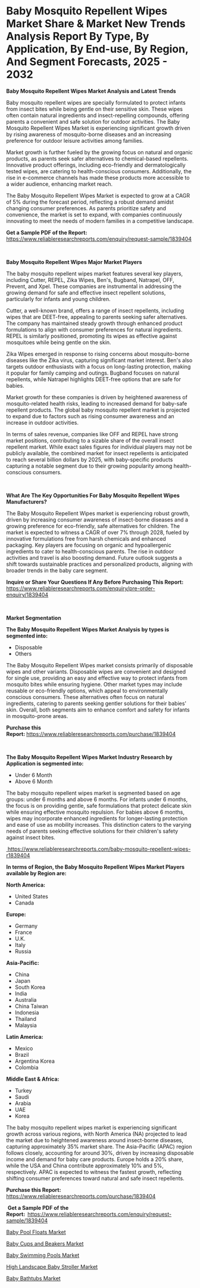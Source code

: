 <p><h1>Baby Mosquito Repellent Wipes Market Share & Market New Trends Analysis Report By Type, By Application, By End-use, By Region, And Segment Forecasts, 2025 - 2032</h1></p><p><strong>Baby Mosquito Repellent Wipes Market Analysis and Latest Trends</strong></p>
<p><p>Baby mosquito repellent wipes are specially formulated to protect infants from insect bites while being gentle on their sensitive skin. These wipes often contain natural ingredients and insect-repelling compounds, offering parents a convenient and safe solution for outdoor activities. The Baby Mosquito Repellent Wipes Market is experiencing significant growth driven by rising awareness of mosquito-borne diseases and an increasing preference for outdoor leisure activities among families.</p><p>Market growth is further fueled by the growing focus on natural and organic products, as parents seek safer alternatives to chemical-based repellents. Innovative product offerings, including eco-friendly and dermatologically tested wipes, are catering to health-conscious consumers. Additionally, the rise in e-commerce channels has made these products more accessible to a wider audience, enhancing market reach.</p><p>The Baby Mosquito Repellent Wipes Market is expected to grow at a CAGR of 5% during the forecast period, reflecting a robust demand amidst changing consumer preferences. As parents prioritize safety and convenience, the market is set to expand, with companies continuously innovating to meet the needs of modern families in a competitive landscape.</p></p>
<p><strong>Get a Sample PDF of the Report:&nbsp;</strong> <a href="https://www.reliableresearchreports.com/enquiry/request-sample/1839404?utm_campaign=36&utm_medium=2&utm_source=Github&utm_content=ia&utm_term=05042025&utm_id=baby-mosquito-repellent-wipes">https://www.reliableresearchreports.com/enquiry/request-sample/1839404</a></p>
<p>&nbsp;</p>
<p><strong>Baby Mosquito Repellent Wipes Major Market Players</strong></p>
<p><p>The baby mosquito repellent wipes market features several key players, including Cutter, REPEL, Zika Wipes, Ben's, Bugband, Natrapel, OFF, Prevent, and Xpel. These companies are instrumental in addressing the growing demand for safe and effective insect repellent solutions, particularly for infants and young children.</p><p>Cutter, a well-known brand, offers a range of insect repellents, including wipes that are DEET-free, appealing to parents seeking safer alternatives. The company has maintained steady growth through enhanced product formulations to align with consumer preferences for natural ingredients. REPEL is similarly positioned, promoting its wipes as effective against mosquitoes while being gentle on the skin.</p><p>Zika Wipes emerged in response to rising concerns about mosquito-borne diseases like the Zika virus, capturing significant market interest. Ben's also targets outdoor enthusiasts with a focus on long-lasting protection, making it popular for family camping and outings. Bugband focuses on natural repellents, while Natrapel highlights DEET-free options that are safe for babies.</p><p>Market growth for these companies is driven by heightened awareness of mosquito-related health risks, leading to increased demand for baby-safe repellent products. The global baby mosquito repellent market is projected to expand due to factors such as rising consumer awareness and an increase in outdoor activities.</p><p>In terms of sales revenue, companies like OFF and REPEL have strong market positions, contributing to a sizable share of the overall insect repellent market. While exact sales figures for individual players may not be publicly available, the combined market for insect repellents is anticipated to reach several billion dollars by 2025, with baby-specific products capturing a notable segment due to their growing popularity among health-conscious consumers.</p></p>
<p>&nbsp;</p>
<p><strong>What Are The Key Opportunities For Baby Mosquito Repellent Wipes Manufacturers?</strong></p>
<p><p>The Baby Mosquito Repellent Wipes market is experiencing robust growth, driven by increasing consumer awareness of insect-borne diseases and a growing preference for eco-friendly, safe alternatives for children. The market is expected to witness a CAGR of over 7% through 2028, fueled by innovative formulations free from harsh chemicals and enhanced packaging. Key players are focusing on organic and hypoallergenic ingredients to cater to health-conscious parents. The rise in outdoor activities and travel is also boosting demand. Future outlook suggests a shift towards sustainable practices and personalized products, aligning with broader trends in the baby care segment.</p></p>
<p><strong>Inquire or Share Your Questions If Any Before Purchasing This Report:</strong> <a href="https://www.reliableresearchreports.com/enquiry/pre-order-enquiry/1839404?utm_campaign=36&utm_medium=2&utm_source=Github&utm_content=ia&utm_term=05042025&utm_id=baby-mosquito-repellent-wipes">https://www.reliableresearchreports.com/enquiry/pre-order-enquiry/1839404</a></p>
<p>&nbsp;</p>
<p><strong>Market Segmentation</strong></p>
<p><strong>The Baby Mosquito Repellent Wipes Market Analysis by types is segmented into:</strong></p>
<p><ul><li>Disposable</li><li>Others</li></ul></p>
<p><p>The Baby Mosquito Repellent Wipes market consists primarily of disposable wipes and other variants. Disposable wipes are convenient and designed for single use, providing an easy and effective way to protect infants from mosquito bites while ensuring hygiene. Other market types may include reusable or eco-friendly options, which appeal to environmentally conscious consumers. These alternatives often focus on natural ingredients, catering to parents seeking gentler solutions for their babies' skin. Overall, both segments aim to enhance comfort and safety for infants in mosquito-prone areas.</p></p>
<p><strong>Purchase this Report:&nbsp;</strong><a href="https://www.reliableresearchreports.com/purchase/1839404?utm_campaign=36&utm_medium=2&utm_source=Github&utm_content=ia&utm_term=05042025&utm_id=baby-mosquito-repellent-wipes">https://www.reliableresearchreports.com/purchase/1839404</a></p>
<p>&nbsp;</p>
<p><strong>The Baby Mosquito Repellent Wipes Market Industry Research by Application is segmented into:</strong></p>
<p><ul><li>Under 6 Month</li><li>Above 6 Month</li></ul></p>
<p><p>The baby mosquito repellent wipes market is segmented based on age groups: under 6 months and above 6 months. For infants under 6 months, the focus is on providing gentle, safe formulations that protect delicate skin while ensuring effective mosquito repulsion. For babies above 6 months, wipes may incorporate enhanced ingredients for longer-lasting protection and ease of use as mobility increases. This distinction caters to the varying needs of parents seeking effective solutions for their children's safety against insect bites.</p></p>
<p><a href="https://www.reliableresearchreports.com/baby-mosquito-repellent-wipes-r1839404?utm_campaign=36&utm_medium=2&utm_source=Github&utm_content=ia&utm_term=05042025&utm_id=baby-mosquito-repellent-wipes">&nbsp;https://www.reliableresearchreports.com/baby-mosquito-repellent-wipes-r1839404</a></p>
<p><strong>In terms of Region, the Baby Mosquito Repellent Wipes Market Players available by Region are:</strong></p>
<p>
    <p> <strong> North America: </strong>
        <ul>
            <li>United States</li>
            <li>Canada</li>
        </ul>
        </p> 
    <p> <strong> Europe: </strong>
        <ul>
            <li>Germany</li>
            <li>France</li>
            <li>U.K.</li>
            <li>Italy</li>
            <li>Russia</li>
        </ul>
        </p> 
    <p> <strong> Asia-Pacific: </strong>
        <ul>
            <li>China</li>
            <li>Japan</li>
            <li>South Korea</li>
            <li>India</li>
            <li>Australia</li>
            <li>China Taiwan</li>
            <li>Indonesia</li>
            <li>Thailand</li>
            <li>Malaysia</li>
        </ul>
        </p> 
    <p> <strong> Latin America: </strong>
        <ul>
            <li>Mexico</li>
            <li>Brazil</li>
            <li>Argentina Korea</li>
            <li>Colombia</li>
        </ul>
        </p> 
    <p> <strong> Middle East & Africa: </strong>
        <ul>
            <li>Turkey</li>
            <li>Saudi</li>
            <li>Arabia</li>
            <li>UAE</li>
            <li>Korea</li>
        </ul>
    </p>
    </p>
<p><p>The baby mosquito repellent wipes market is experiencing significant growth across various regions, with North America (NA) projected to lead the market due to heightened awareness around insect-borne diseases, capturing approximately 35% market share. The Asia-Pacific (APAC) region follows closely, accounting for around 30%, driven by increasing disposable income and demand for baby care products. Europe holds a 20% share, while the USA and China contribute approximately 10% and 5%, respectively. APAC is expected to witness the fastest growth, reflecting shifting consumer preferences toward natural and safe insect repellents.</p></p>
<p><strong>Purchase this Report: </strong><a href="https://www.reliableresearchreports.com/purchase/1839404?utm_campaign=36&utm_medium=2&utm_source=Github&utm_content=ia&utm_term=05042025&utm_id=baby-mosquito-repellent-wipes">https://www.reliableresearchreports.com/purchase/1839404</a></p>
<p>&nbsp;<strong>Get a Sample PDF of the Report:&nbsp;&nbsp;</strong><a href="https://www.reliableresearchreports.com/enquiry/request-sample/1839404?utm_campaign=36&utm_medium=2&utm_source=Github&utm_content=ia&utm_term=05042025&utm_id=baby-mosquito-repellent-wipes">https://www.reliableresearchreports.com/enquiry/request-sample/1839404</a></p>
<p><strong></strong></p>
<p><p><a href="https://github.com/boudykodumi/Market-Research-Report-List-1/blob/main/baby-pool-floats-market.md?utm_campaign=36&utm_medium=2&utm_source=Github&utm_content=ia&utm_term=05042025&utm_id=baby-mosquito-repellent-wipes">Baby Pool Floats Market</a></p><p><a href="https://github.com/ummulmzu/Market-Research-Report-List-1/blob/main/baby-cups-and-beakers-market.md?utm_campaign=36&utm_medium=2&utm_source=Github&utm_content=ia&utm_term=05042025&utm_id=baby-mosquito-repellent-wipes">Baby Cups and Beakers Market</a></p><p><a href="https://github.com/aiamekar/Market-Research-Report-List-1/blob/main/baby-swimming-pools-market.md?utm_campaign=36&utm_medium=2&utm_source=Github&utm_content=ia&utm_term=05042025&utm_id=baby-mosquito-repellent-wipes">Baby Swimming Pools Market</a></p><p><a href="https://github.com/nwokechock6s/Market-Research-Report-List-1/blob/main/high-landscape-baby-stroller-market.md?utm_campaign=36&utm_medium=2&utm_source=Github&utm_content=ia&utm_term=05042025&utm_id=baby-mosquito-repellent-wipes">High Landscape Baby Stroller Market</a></p><p><a href="https://github.com/vsiljgestel/Market-Research-Report-List-1/blob/main/baby-bathtubs-market.md?utm_campaign=36&utm_medium=2&utm_source=Github&utm_content=ia&utm_term=05042025&utm_id=baby-mosquito-repellent-wipes">Baby Bathtubs Market</a></p></p>
